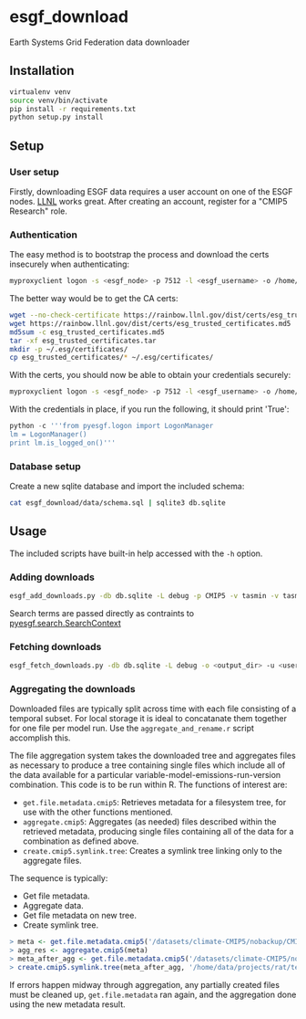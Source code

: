 # esgf_download

Earth Systems Grid Federation data downloader

## Installation

```bash
virtualenv venv
source venv/bin/activate
pip install -r requirements.txt
python setup.py install
```
## Setup

### User setup

Firstly, downloading ESGF data requires a user account on one of the ESGF nodes. [LLNL](https://pcmdi.llnl.gov/projects/esgf-llnl/) works great. After creating an account, register for a "CMIP5 Research" role.

### Authentication

The easy method is to bootstrap the process and download the certs insecurely when authenticating:

```bash
myproxyclient logon -s <esgf_node> -p 7512 -l <esgf_username> -o /home/<username>/.esg/credentials.pem -T -b
```

The better way would be to get the CA certs:

```bash
wget --no-check-certificate https://rainbow.llnl.gov/dist/certs/esg_trusted_certificates.tar
wget https://rainbow.llnl.gov/dist/certs/esg_trusted_certificates.md5
md5sum -c esg_trusted_certificates.md5
tar -xf esg_trusted_certificates.tar
mkdir -p ~/.esg/certificates/
cp esg_trusted_certificates/* ~/.esg/certificates/
```

With the certs, you should now be able to obtain your credentials securely:

```bash
myproxyclient logon -s <esgf_node> -p 7512 -l <esgf_username> -o /home/<username>/.esg/credentials.pem
```

With the credentials in place, if you run the following, it should print 'True':

```python
python -c '''from pyesgf.logon import LogonManager
lm = LogonManager()
print lm.is_logged_on()'''
```

### Database setup

Create a new sqlite database and import the included schema:

```bash
cat esgf_download/data/schema.sql | sqlite3 db.sqlite
```

## Usage

The included scripts have built-in help accessed with the `-h` option.

### Adding downloads

```bash
esgf_add_downloads.py -db db.sqlite -L debug -p CMIP5 -v tasmin -v tasmax -v pr -t day -x rcp26 -x rcp45 -x rcp60 -x rcp85 -x historical -x historicalMisc -x historicalGHG -x historicalExt -x historicalNat
```

Search terms are passed directly as contraints to [pyesgf.search.SearchContext](http://esgf-pyclient.readthedocs.io/en/latest/search_api.html#module-pyesgf.search.context)

### Fetching downloads

```bash
esgf_fetch_downloads.py -db db.sqlite -L debug -o <output_dir> -u <username> -p <password> -a <auth_node>
```

### Aggregating the downloads

Downloaded files are typically split across time with each file consisting of a temporal subset. For local storage it is ideal to concatanate them together for one file per model run. Use the `aggregate_and_rename.r` script accomplish this.

The file aggregation system takes the downloaded tree and aggregates files as necessary to produce a tree containing single files which include all of the data available for a particular variable-model-emissions-run-version combination. This code is to be run within R. The functions of interest are:

* `get.file.metadata.cmip5`: Retrieves metadata for a filesystem tree, for use with the other functions mentioned.
* `aggregate.cmip5`: Aggregates (as needed) files described within the retrieved metadata, producing single files containing all of the data for a combination as defined above.
* `create.cmip5.symlink.tree`: Creates a symlink tree linking only to the aggregate files.

The sequence is typically:

* Get file metadata.
* Aggregate data.
* Get file metadata on new tree.
* Create symlink tree.

```R
> meta <- get.file.metadata.cmip5('/datasets/climate-CMIP5/nobackup/CMIP5/output1')
> agg_res <- aggregate.cmip5(meta)
> meta_after_agg <- get.file.metadata.cmip5('/datasets/climate-CMIP5/nobackup/CMIP5/output1/')
> create.cmip5.symlink.tree(meta_after_agg, '/home/data/projects/rat/test_cmip5_data')
```

If errors happen midway through aggregation, any partially created files must be cleaned up, `get.file.metadata` ran again, and the aggregation done using the new metadata result.
